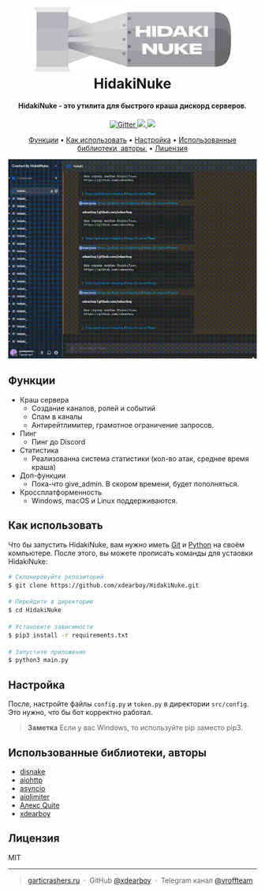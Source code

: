 
<h1 align="center">
  <br>
  <a href="https://github.com/xdearboy/HidakiNuke/"><img src="https://github.com/xdearboy/HidakiNuke/blob/main/assets/bomb.png?raw=true" alt="HidakiNuke" width="400"></a>
  
  <br>
  HidakiNuke
  <br>
</h1>

<h4 align="center">HidakiNuke - это утилита для быстрого краша дискорд серверов.</h4>

<p align="center">
  <a href="https://badge.fury.io/py/discord.py">
    <img src="https://badge.fury.io/py/discord.py.svg"
         alt="Gitter">
  </a>
  <a href="https://saythanks.io/to/xdearboy">
      <img src="https://img.shields.io/badge/SayThanks.io-%E2%98%BC-1EAEDB.svg">
  </a>
  <a href="https://t.me/send?start=IVTISEyPdXCn">
    <img src="https://img.shields.io/badge/$-donate-ff69b4.svg?maxAge=2592000&amp;style=flat">
  </a>
</p>

<p align="center">
  <a href="#Functions">Функции</a> •
  <a href="#how-to-use">Как использовать</a> •
  <a href="#config">Настройка</a> •
  <a href="#credits">Использованные библиотеки, авторы.</a> •
  <a href="#License">Лицензия</a>
</p>

![gif](https://github.com/xdearboy/HidakiNuke/raw/main/assets/slowed.gif)

## <a name="Functions">Функции</a>
* Краш сервера
  - Создание каналов, ролей и событий
  - Спам в каналы
  - Антирейтлимитер, грамотное ограничение запросов.
* Пинг
  - Пинг до Discord
* Статистика
  - Реализованна система статистики (кол-во атак, среднее время краша)
* Доп-функции
  - Пока-что give_admin. В скором времени, будет пополняться.
* Кроссплатформенность
  - Windows, macOS и Linux поддерживаются.

## <a name="how-to-use">Как использовать</a>

Что бы запустить HidakiNuke, вам нужно иметь [Git](https://git-scm.com) и [Python](https://www.python.org/) на своём компьютере. После этого, вы можете прописать команды для устаовки HidakiNuke:

```bash
# Склонировуйте репозиторий
$ git clone https://github.com/xdearboy/HidakiNuke.git

# Перейдите в директорию
$ cd HidakiNuke

# Установите зависимости
$ pip3 install -r requirements.txt

# Запустите приложение
$ python3 main.py
```

## <a name="config">Настройка</a>

После, настройте файлы `config.py` и `token.py` в директории `src/config`. Это нужно, что бы бот корректно работал.

> **Заметка**
> Если у вас Windows, то используйте pip заместо pip3.

## <a name="credits">Использованные библиотеки, авторы</a>

- [disnake](https://disnake.dev/)
- [aiohttp](https://docs.aiohttp.org/en/stable/)
- [asyncio](https://docs.python.org/3/library/asyncio.html)
- [aiolimiter](https://github.com/mjpieters/aiolimiter)
- [Алекс Quite](https://discord.gg/GSABGHKg)
- [xdearboy](https://github.com/xdearboy)

## <a name="License">Лицензия</a>

MIT

---

> [garticrashers.ru](https://garticrashers.ru) &nbsp;&middot;&nbsp;
> GitHub [@xdearboy](https://github.com/xdearboy) &nbsp;&middot;&nbsp;
> Telegram канал [@vroffteam](https://t.me/vroffteam)

